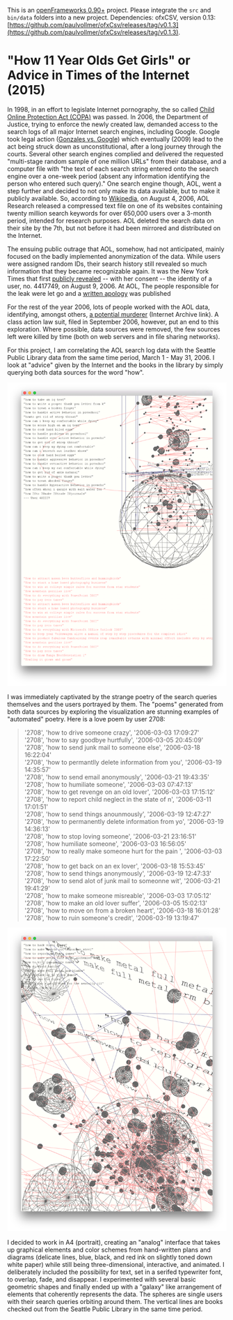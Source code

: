 This is an [openFrameworks 0.90+](http://openframeworks.cc/) project. Please integrate the `src` and `bin/data` folders into a new project. Dependencies: ofxCSV, version 0.13: [https://github.com/paulvollmer/ofxCsv/releases/tag/v0.1.3](https://github.com/paulvollmer/ofxCsv/releases/tag/v0.1.3).

# "How 11 Year Olds Get Girls" or Advice in Times of the Internet (2015)

In 1998, in an effort to legislate Internet pornography, the so called [Child Online Protection Act (COPA)](href="http://en.wikipedia.org/wiki/Child_Online_Protection_Act) was passed. In 2006, the Department of Justice, trying to enforce the newly created law, demanded access to the search logs of all major Internet search engines, including Google. Google took legal action ([Gonzales vs. Google](http://news.findlaw.com/nytimes/docs/google/gonzgoog11806m.html)) which eventually (2009) lead to the act being struck down as unconstitutional, after a long journey through the courts. Several other search engines complied and delivered the requested "multi-stage random sample of one million URLs" from their database, and a computer file with "the text of each search string entered onto the search engine over a one-week period (absent any information identifying the person who entered such query)." One search engine though, AOL, went a step further and decided to not only make its data available, but to make it publicly available. So, according to [Wikipedia](http://en.wikipedia.org/wiki/AOL_search_data_lea), on August 4, 2006, AOL Research released a compressed text file on one of its websites containing twenty million search keywords for over 650,000 users over a 3-month period, intended for research purposes. AOL deleted the search data on their site by the 7th, but not before it had been mirrored and distributed on the Internet.

The ensuing public outrage that AOL, somehow, had not anticipated, mainly focused on the badly implemented anonymization of the data. While users were assigned random IDs, their search history still revealed so much information that they became recognizable again. It was the New York Times that first [publicly revealed](http://www.nytimes.com/2006/08/09/technology/09aol.html) -- with her consent -- the identity of a user, no. 4417749, on August 9, 2006. At AOL, The people responsible for the leak were let go and a [written apology](http://news.cnet.com/AOL-apologizes-for-release-of-user-search-data/2100-1030_3-6102793.html) was published

For the rest of the year 2006, lots of people worked with the AOL data, identifying, amongst others, [a potential murderer](https://web.archive.org/web/20160523194440/https://plentyoffish.wordpress.com/2006/08/07/aol-search-data-shows-users-planning-to-commit-murder/) (Internet Archive link). A class action law suit, filed in September 2006, however, put an end to this exploration. Where possible, data sources were removed, the few sources left were killed by time (both on web servers and in file sharing networks).

For this project, I am correlating the AOL search log data with the Seattle Public Library data from the same time period, March 1 - May 31, 2006. I look at "advice" given by the Internet and the books in the library by simply querying both data sources for the word "how".

![A list of search queries on hyperactivity in children and a dying cat](img/advice1.png)

I was immediately captivated by the strange poetry of the search queries themselves and the users portrayed by them. The "poems" generated from both data sources by exploring the visualization are stunning examples of "automated" poetry. Here is a love poem by user 2708:

>'2708', 'how to drive someone crazy', '2006-03-03 17:09:27'<br>
'2708', 'how to say goodbye hurtfully', '2006-03-05 20:45:09'<br>
'2708', 'how to send junk mail to someone else', '2006-03-18 16:22:04'<br>
'2708', 'how to permantlly delete information from you', '2006-03-19 14:35:57'<br>
'2708', 'how to send email anonymously', '2006-03-21 19:43:35'<br>
'2708', 'how to humiliate someone', '2006-03-03 07:47:13'<br>
'2708', 'how to get revenge on an old lover', '2006-03-03 17:15:12'<br>
'2708', 'how to report child neglect in the state of n', '2006-03-11 17:01:51'<br>
'2708', 'how to send things anounmously', '2006-03-19 12:47:27'<br>
'2708', 'how to permanently delete information from yo', '2006-03-19 14:36:13'<br>
'2708', 'how to stop loving someone', '2006-03-21 23:16:51'<br>
'2708', 'how humiliate someone', '2006-03-03 16:56:05'<br>
'2708', 'how to really make someone hurt for the pain ', '2006-03-03 17:22:50'<br>
'2708', 'how to get back on an ex lover', '2006-03-18 15:53:45'<br>
'2708', 'how to send things anonymously', '2006-03-19 12:47:33'<br>
'2708', 'how to send alot of junk mail to someonne wit', '2006-03-21 19:41:29'<br>
'2708', 'how to make someone misreable', '2006-03-03 17:05:12'<br>
'2708', 'how to make an old lover suffer', '2006-03-05 15:02:13'<br>
'2708', 'how to move on from a broken heart', '2006-03-18 16:01:28'<br>
'2708', 'how to ruin someone's credit', '2006-03-19 13:19:47'

![Zooming into the visualization shows the relation of search queries](img/advice3.png)

I decided to work in A4 (portrait), creating an "analog" interface that takes up graphical elements and color schemes from hand-written plans and diagrams (delicate lines, blue, black, and red ink on slightly toned down white paper) while still being three-dimensional, interactive, and animated. I deliberately included the possibility for text, set in a serifed typewriter font, to overlap, fade, and disappear. I experimented with several basic geometric shapes and finally ended up with a "galaxy" like arrangement of elements that coherently represents the data. The spheres are single users with their search queries orbiting around them. The vertical lines are books checked out from the Seattle Public Library in the same time period.

